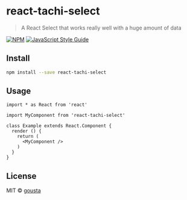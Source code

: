 # react-tachi-select

> A React Select that works really well with a huge amount of data

[![NPM](https://img.shields.io/npm/v/react-tachi-select.svg)](https://www.npmjs.com/package/react-tachi-select) [![JavaScript Style Guide](https://img.shields.io/badge/code_style-standard-brightgreen.svg)](https://standardjs.com)

## Install

```bash
npm install --save react-tachi-select
```

## Usage

```tsx
import * as React from 'react'

import MyComponent from 'react-tachi-select'

class Example extends React.Component {
  render () {
    return (
      <MyComponent />
    )
  }
}
```

## License

MIT © [gousta](https://github.com/gousta)
